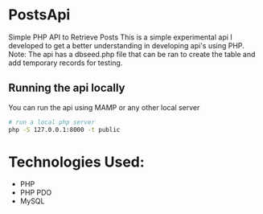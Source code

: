 # PostsApi
Simple PHP API to Retrieve Posts
This is a simple experimental api I developed to get a better understanding in developing api's using PHP.
Note: The api has a dbseed.php file that can be ran to create the table and add temporary records for testing.

## Running the api locally
You can run the api using MAMP or any other local server
``` bash
# run a local php server
php -S 127.0.0.1:8000 -t public
```

# Technologies Used:
* PHP
* PHP PDO
* MySQL
